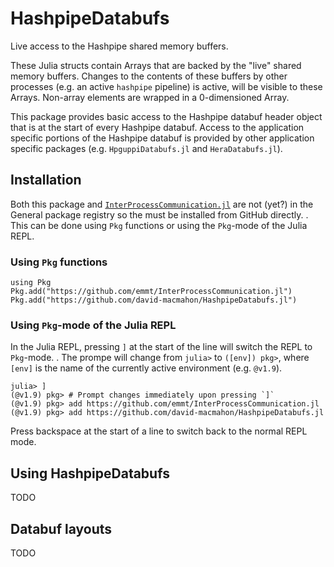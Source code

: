 # HashpipeDatabufs

Live access to the Hashpipe shared memory buffers.

These Julia structs contain Arrays that are backed by the "live" shared memory
buffers.  Changes to the contents of these buffers by other processes (e.g. an
active `hashpipe` pipeline) is active, will be visible to these Arrays.
Non-array elements are wrapped in a 0-dimensioned Array.

This package provides basic access to the Hashpipe databuf header object that is
at the start of every Hashpipe databuf.  Access to the application specific
portions of the Hashpipe databuf is provided by other application specific
packages (e.g. `HpguppiDatabufs.jl` and `HeraDatabufs.jl`).

## Installation

Both this package and [`InterProcessCommunication.jl`](
https://github.com/emmt/InterProcessCommunication.jl.git) are not (yet?) in the
General package registry so the must be installed from GitHub directly. . This
can be done using `Pkg` functions or using the `Pkg`-mode of the Julia REPL.

### Using `Pkg` functions

```
using Pkg
Pkg.add("https://github.com/emmt/InterProcessCommunication.jl")
Pkg.add("https://github.com/david-macmahon/HashpipeDatabufs.jl")
```

### Using `Pkg`-mode of the Julia REPL

In the Julia REPL, pressing `]` at the start of the line will switch the REPL
to `Pkg`-mode. . The prompe will change from `julia>` to `([env]) pkg>`, where
`[env]` is the name of the currently active environment (e.g. `@v1.9`).

```
julia> ]
(@v1.9) pkg> # Prompt changes immediately upon pressing `]`
(@v1.9) pkg> add https://github.com/emmt/InterProcessCommunication.jl
(@v1.9) pkg> add https://github.com/david-macmahon/HashpipeDatabufs.jl
```

Press backspace at the start of a line to switch back to the normal REPL mode.

## Using HashpipeDatabufs

TODO

## Databuf layouts

TODO
